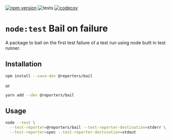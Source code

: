 [![npm version](https://img.shields.io/npm/v/@reporters/bail)](https://www.npmjs.com/package/@reporters/bail) ![tests](https://github.com/MoLow/reporters/actions/workflows/test.yaml/badge.svg?branch=main) [![codecov](https://codecov.io/gh/MoLow/reporters/branch/main/graph/badge.svg?token=0LFVC8SCQV)](https://codecov.io/gh/MoLow/reporters)

# `node:test` Bail on failure
A package to bail on the first test failure of a test run
using node built in test runner.

## Installation

```bash
npm install --save-dev @reporters/bail
```
or
```bash
yarn add --dev @reporters/bail
```

## Usage

```bash
node --test \
  --test-reporter=@reporters/bail --test-reporter-destination=stderr \
  --test-reporter=spec --test-reporter-destination=stdout
```


